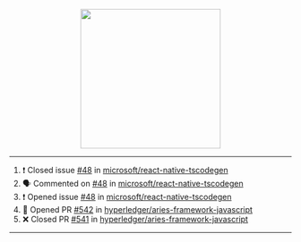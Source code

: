 <p align="center">
<img src="https://user-images.githubusercontent.com/61358536/126118557-75ac74a7-4655-4289-9a8d-e536322b7423.png" height="250" width="250"/>
</p>

---

<!--START_SECTION:activity-->
1. ❗️ Closed issue [#48](https://github.com/microsoft/react-native-tscodegen/issues/48) in [microsoft/react-native-tscodegen](https://github.com/microsoft/react-native-tscodegen)
2. 🗣 Commented on [#48](https://github.com/microsoft/react-native-tscodegen/issues/48) in [microsoft/react-native-tscodegen](https://github.com/microsoft/react-native-tscodegen)
3. ❗️ Opened issue [#48](https://github.com/microsoft/react-native-tscodegen/issues/48) in [microsoft/react-native-tscodegen](https://github.com/microsoft/react-native-tscodegen)
4. 💪 Opened PR [#542](https://github.com/hyperledger/aries-framework-javascript/pull/542) in [hyperledger/aries-framework-javascript](https://github.com/hyperledger/aries-framework-javascript)
5. ❌ Closed PR [#541](https://github.com/hyperledger/aries-framework-javascript/pull/541) in [hyperledger/aries-framework-javascript](https://github.com/hyperledger/aries-framework-javascript)
<!--END_SECTION:activity-->

---
